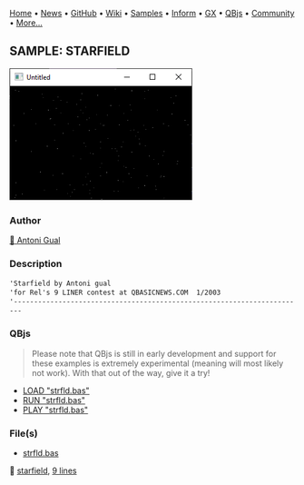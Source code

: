 [Home](https://qb64.com) • [News](../../news.md) • [GitHub](https://github.com/QB64Official/qb64) • [Wiki](https://github.com/QB64Official/qb64/wiki) • [Samples](../../samples.md) • [Inform](../../inform.md) • [GX](../../gx.md) • [QBjs](../../qbjs.md) • [Community](../../community.md) • [More...](../../more.md)

## SAMPLE: STARFIELD

![screenshot.png](img/screenshot.png)

### Author

[🐝 Antoni Gual](../antoni-gual.md) 

### Description

```text
'Starfield by Antoni gual
'for Rel's 9 LINER contest at QBASICNEWS.COM  1/2003
'------------------------------------------------------------------------
```

### QBjs

> Please note that QBjs is still in early development and support for these examples is extremely experimental (meaning will most likely not work). With that out of the way, give it a try!

* [LOAD "strfld.bas"](https://v6p9d9t4.ssl.hwcdn.net/html/5963335/index.html?src=https://qb64.com/samples/starfield/src/strfld.bas)
* [RUN "strfld.bas"](https://v6p9d9t4.ssl.hwcdn.net/html/5963335/index.html?mode=auto&src=https://qb64.com/samples/starfield/src/strfld.bas)
* [PLAY "strfld.bas"](https://v6p9d9t4.ssl.hwcdn.net/html/5963335/index.html?mode=play&src=https://qb64.com/samples/starfield/src/strfld.bas)

### File(s)

* [strfld.bas](src/strfld.bas)

🔗 [starfield](../starfield.md), [9 lines](../9-lines.md)

